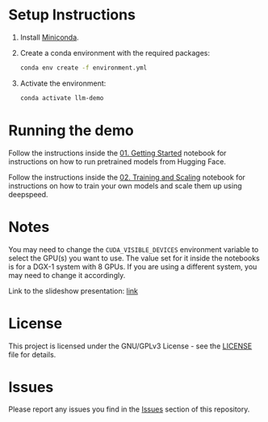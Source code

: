 # Setup Instructions

1. Install [Miniconda](https://docs.conda.io/en/latest/miniconda.html).

2. Create a conda environment with the required packages:

    ```bash
    conda env create -f environment.yml
    ```

3. Activate the environment:

    ```bash
    conda activate llm-demo
    ```


# Running the demo

Follow the instructions inside the [01. Getting Started](01.%20Getting%20Started.ipynb) notebook for instructions on how to run pretrained models from Hugging Face.


Follow the instructions inside the [02. Training and Scaling](02.%20Training%20and%20Scaling.ipynb) notebook for instructions on how to train your own models and scale them up using deepspeed.

# Notes

You may need to change the `CUDA_VISIBLE_DEVICES` environment variable to select the GPU(s) you want to use. The value set for it inside the notebooks is for a DGX-1 system with 8 GPUs. If you are using a different system, you may need to change it accordingly.

Link to the slideshow presentation: [link](https://cloud.suyogjadhav.com/index.php/s/NxTGBCDySZqRif2)

# License

This project is licensed under the GNU/GPLv3 License - see the [LICENSE](LICENSE) file for details.

# Issues

Please report any issues you find in the [Issues](../../issues) section of this repository.
